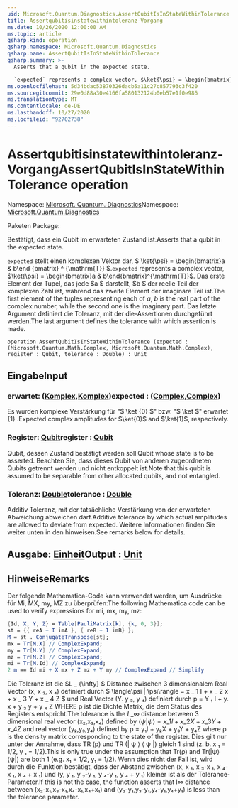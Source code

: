 ```yaml
---
uid: Microsoft.Quantum.Diagnostics.AssertQubitIsInStateWithinTolerance
title: Assertqubitisinstatewithintoleranz-Vorgang
ms.date: 10/26/2020 12:00:00 AM
ms.topic: article
qsharp.kind: operation
qsharp.namespace: Microsoft.Quantum.Diagnostics
qsharp.name: AssertQubitIsInStateWithinTolerance
qsharp.summary: >-
  Asserts that a qubit in the expected state.

  `expected` represents a complex vector, $\ket{\psi} = \begin{bmatrix}a & b\end{bmatrix}^{\mathrm{T}}$. The first element of the tuples representing each of $a$, $b$ is the real part of the complex number, while the second one is the imaginary part. The last argument defines the tolerance with which assertion is made.
ms.openlocfilehash: 5d34bdac53870326dacb5a11c27c857793c3f420
ms.sourcegitcommit: 29e0d88a30e4166fa580132124b0eb57e1f0e986
ms.translationtype: MT
ms.contentlocale: de-DE
ms.lasthandoff: 10/27/2020
ms.locfileid: "92702738"
---
```

# <a name="assertqubitisinstatewithintolerance-operation"></a><span data-ttu-id="e8966-102">Assertqubitisinstatewithintoleranz-Vorgang</span><span class="sxs-lookup"><span data-stu-id="e8966-102">AssertQubitIsInStateWithinTolerance operation</span></span>

<span data-ttu-id="e8966-103">Namespace: [Microsoft. Quantum. Diagnostics](xref:Microsoft.Quantum.Diagnostics)</span><span class="sxs-lookup"><span data-stu-id="e8966-103">Namespace: [Microsoft.Quantum.Diagnostics](xref:Microsoft.Quantum.Diagnostics)</span></span>

<span data-ttu-id="e8966-104">Paketen [](https://nuget.org/packages/)</span><span class="sxs-lookup"><span data-stu-id="e8966-104">Package: [](https://nuget.org/packages/)</span></span>


<span data-ttu-id="e8966-105">Bestätigt, dass ein Qubit im erwarteten Zustand ist.</span><span class="sxs-lookup"><span data-stu-id="e8966-105">Asserts that a qubit in the expected state.</span></span>

<span data-ttu-id="e8966-106">`expected` stellt einen komplexen Vektor dar, $ \ket{\psi} = \begin{bmatrix}a & b\end {bmatrix} ^ {\mathrm{T}} $.</span><span class="sxs-lookup"><span data-stu-id="e8966-106">`expected` represents a complex vector, $\ket{\psi} = \begin{bmatrix}a & b\end{bmatrix}^{\mathrm{T}}$.</span></span>
<span data-ttu-id="e8966-107">Das erste Element der Tupel, das jede $a $ darstellt, $b $ der reelle Teil der komplexen Zahl ist, während das zweite Element der imaginäre Teil ist.</span><span class="sxs-lookup"><span data-stu-id="e8966-107">The first element of the tuples representing each of $a$, $b$ is the real part of the complex number, while the second one is the imaginary part.</span></span>
<span data-ttu-id="e8966-108">Das letzte Argument definiert die Toleranz, mit der die-Assertionen durchgeführt werden.</span><span class="sxs-lookup"><span data-stu-id="e8966-108">The last argument defines the tolerance with which assertion is made.</span></span>

```qsharp
operation AssertQubitIsInStateWithinTolerance (expected : (Microsoft.Quantum.Math.Complex, Microsoft.Quantum.Math.Complex), register : Qubit, tolerance : Double) : Unit
```


## <a name="input"></a><span data-ttu-id="e8966-109">Eingabe</span><span class="sxs-lookup"><span data-stu-id="e8966-109">Input</span></span>

### <a name="expected--complexcomplex"></a><span data-ttu-id="e8966-110">erwartet: ([Komplex](xref:Microsoft.Quantum.Math.Complex),[Komplex](xref:Microsoft.Quantum.Math.Complex))</span><span class="sxs-lookup"><span data-stu-id="e8966-110">expected : ([Complex](xref:Microsoft.Quantum.Math.Complex),[Complex](xref:Microsoft.Quantum.Math.Complex))</span></span>

<span data-ttu-id="e8966-111">Es wurden komplexe Verstärkung für "$ \ket {0} $" bzw. "$ \ket $" erwartet {1} .</span><span class="sxs-lookup"><span data-stu-id="e8966-111">Expected complex amplitudes for $\ket{0}$ and $\ket{1}$, respectively.</span></span>


### <a name="register--qubit"></a><span data-ttu-id="e8966-112">Register: [Qubit](xref:microsoft.quantum.lang-ref.qubit)</span><span class="sxs-lookup"><span data-stu-id="e8966-112">register : [Qubit](xref:microsoft.quantum.lang-ref.qubit)</span></span>

<span data-ttu-id="e8966-113">Qubit, dessen Zustand bestätigt werden soll.</span><span class="sxs-lookup"><span data-stu-id="e8966-113">Qubit whose state is to be asserted.</span></span> <span data-ttu-id="e8966-114">Beachten Sie, dass dieses Qubit von anderen zugeordneten Qubits getrennt werden und nicht entkoppelt ist.</span><span class="sxs-lookup"><span data-stu-id="e8966-114">Note that this qubit is assumed to be separable from other allocated qubits, and not entangled.</span></span>


### <a name="tolerance--double"></a><span data-ttu-id="e8966-115">Toleranz: [Double](xref:microsoft.quantum.lang-ref.double)</span><span class="sxs-lookup"><span data-stu-id="e8966-115">tolerance : [Double](xref:microsoft.quantum.lang-ref.double)</span></span>

<span data-ttu-id="e8966-116">Additiv Toleranz, mit der tatsächliche Verstärkung von der erwarteten Abweichung abweichen darf.</span><span class="sxs-lookup"><span data-stu-id="e8966-116">Additive tolerance by which actual amplitudes are allowed to deviate from expected.</span></span>
<span data-ttu-id="e8966-117">Weitere Informationen finden Sie weiter unten in den hinweisen.</span><span class="sxs-lookup"><span data-stu-id="e8966-117">See remarks below for details.</span></span>



## <a name="output--unit"></a><span data-ttu-id="e8966-118">Ausgabe: [Einheit](xref:microsoft.quantum.lang-ref.unit)</span><span class="sxs-lookup"><span data-stu-id="e8966-118">Output : [Unit](xref:microsoft.quantum.lang-ref.unit)</span></span>



## <a name="remarks"></a><span data-ttu-id="e8966-119">Hinweise</span><span class="sxs-lookup"><span data-stu-id="e8966-119">Remarks</span></span>

<span data-ttu-id="e8966-120">Der folgende Mathematica-Code kann verwendet werden, um Ausdrücke für Mi, MX, my, MZ zu überprüfen:</span><span class="sxs-lookup"><span data-stu-id="e8966-120">The following Mathematica code can be used to verify expressions for mi, mx, my, mz:</span></span>

```mathematica
{Id, X, Y, Z} = Table[PauliMatrix[k], {k, 0, 3}];
st = {{ reA + I imA }, { reB + I imB} };
M = st . ConjugateTranspose[st];
mx = Tr[M.X] // ComplexExpand;
my = Tr[M.Y] // ComplexExpand;
mz = Tr[M.Z] // ComplexExpand;
mi = Tr[M.Id] // ComplexExpand;
2 m == Id mi + X mx + Z mz + Y my // ComplexExpand // Simplify
```

<span data-ttu-id="e8966-121">Die Toleranz ist die $L \_ {\infty} $ Distance zwischen 3 dimensionalem Real Vector (x, x ₃, x ₄) definiert durch $ \langle\psi | \psi\rangle = x \_ 1 I + x \_ 2 x + x \_ 3 Y + x \_ 4 Z $ und Real Vector (Y. y ₃, y ₄) definiert durch p = Y ₁ I + y. x + y ₃ y + y ₄ Z WHERE p ist die Dichte Matrix, die dem Status des Registers entspricht.</span><span class="sxs-lookup"><span data-stu-id="e8966-121">The tolerance is the $L\_{\infty}$ distance between 3 dimensional real vector (x₂,x₃,x₄) defined by $\langle\psi|\psi\rangle = x\_1 I + x\_2 X + x\_3 Y + x\_4 Z$ and real vector (y₂,y₃,y₄) defined by ρ = y₁I + y₂X + y₃Y + y₄Z where ρ is the density matrix corresponding to the state of the register.</span></span>
<span data-ttu-id="e8966-122">Dies gilt nur unter der Annahme, dass TR (p) und TR (| ψ ⟩ ⟨ ψ |) gleich 1 sind (z. b. x ₁ = 1/2, y ₁ = 1/2).</span><span class="sxs-lookup"><span data-stu-id="e8966-122">This is only true under the assumption that Tr(ρ) and Tr(|ψ⟩⟨ψ|) are both 1 (e.g. x₁ = 1/2, y₁ = 1/2).</span></span>
<span data-ttu-id="e8966-123">Wenn dies nicht der Fall ist, wird durch die-Funktion bestätigt, dass der Abstand zwischen (x, x ₁, x ₃-x ₁, x ₄-x ₁, x ₄ + x ₁) und (y, y ₁, y ₃-y ₁, y ₄-y ₁, y ₄ + y ₁) kleiner ist als der Tolerance-Parameter.</span><span class="sxs-lookup"><span data-stu-id="e8966-123">If this is not the case, the function asserts that l∞ distance between (x₂-x₁,x₃-x₁,x₄-x₁,x₄+x₁) and (y₂-y₁,y₃-y₁,y₄-y₁,y₄+y₁) is less than the tolerance parameter.</span></span>